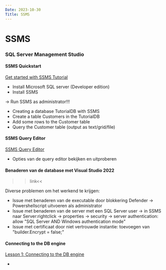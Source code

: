 ```yaml
---
Date: 2023-10-30
Title: SSMS
---
```

# SSMS
### SQL Server Management Studio
#### SSMS Quickstart
[Get started with SSMS Tutorial](https://learn.microsoft.com/en-us/sql/ssms/quickstarts/ssms-connect-query-sql-server?view=sql-server-ver16)

- Install Microsoft SQL server (Developer edition)
- Install SSMS

-> Run SSMS as administrator!!!
- Creating a database TutorialDB with SSMS
- Create a table Customers in the TutorialDB
- Add some rows to the Customer table
- Query the Customer table (output as text/grid/file)

#### SSMS Query Editor
[SSMS Query Editor](https://learn.microsoft.com/en-us/sql/ssms/f1-help/database-engine-query-editor-sql-server-management-studio?view=sql-server-ver16)

- Opties van de query editor bekijken en uitproberen

#### Benaderen van de database met Visual Studio 2022
>>link<<

Diverse problemen om het werkend te krijgen:
- Issue met benaderen van de executable door blokkering Defender -> Powershellscript uitvoeren als administrator
- Issue met benaderen van de server met een SQL Server user -> in SSMS naar Server:rightclick -> properties -> security -> server authentication: allow "SQL Server AND Windows authentication mode"
- Issue met certificaat door niet vertrouwde instantie: toevoegen van "builder.Encrypt = false;"


#### Connecting to the DB engine
[Lesson 1: Connecting to the DB engine](https://learn.microsoft.com/en-us/sql/relational-databases/lesson-1-connecting-to-the-database-engine?view=sql-server-ver16)

- 
